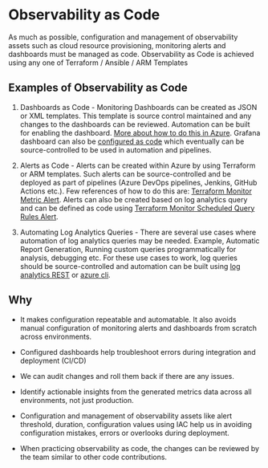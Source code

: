 # Observability as Code

As much as possible, configuration and management of observability assets such as cloud resource provisioning, monitoring alerts and dashboards must be managed as code. Observability as Code is achieved using any one of Terraform / Ansible / ARM Templates

## Examples of Observability as Code

1. Dashboards as Code - Monitoring Dashboards can be created as JSON or XML templates. This template is source control maintained and any changes to the dashboards can be reviewed. Automation can be built for enabling the dashboard. [More about how to do this in Azure](https://learn.microsoft.com/en-us/azure/azure-portal/azure-portal-dashboards-create-programmatically). Grafana dashboard can also be [configured as code](https://grafana.com/blog/2020/02/26/how-to-configure-grafana-as-code/) which eventually can be source-controlled to be used in automation and pipelines.

2. Alerts as Code - Alerts can be created within Azure by using Terraform or ARM templates. Such alerts can be source-controlled and be deployed as part of pipelines (Azure DevOps pipelines, Jenkins, GitHub Actions etc.). Few references of how to do this are: [Terraform Monitor Metric Alert](https://registry.terraform.io/providers/hashicorp/azurerm/latest/docs/resources/monitor_metric_alert). Alerts can also be created based on log analytics query and can be defined as code using [Terraform Monitor Scheduled Query Rules Alert](https://registry.terraform.io/providers/hashicorp/azurerm/latest/docs/resources/monitor_scheduled_query_rules_alert#example-usage).

3. Automating Log Analytics Queries - There are several use cases where automation of log analytics queries may be needed. Example, Automatic Report Generation, Running custom queries programmatically for analysis, debugging etc. For these use cases to work, log queries should be source-controlled and automation can be built using [log analytics REST](https://learn.microsoft.com/en-us/rest/api/loganalytics/) or [azure cli](https://learn.microsoft.com/en-us/cli/azure/ext/log-analytics/monitor/log-analytics?view=azure-cli-latest).

## Why

- It makes configuration repeatable and automatable. It also avoids manual configuration of monitoring alerts and dashboards from scratch across environments.

- Configured dashboards help troubleshoot errors during integration and deployment (CI/CD)

- We can audit changes and roll them back if there are any issues.

- Identify actionable insights from the generated metrics data across all environments, not just production.

- Configuration and management of observability assets like alert threshold, duration, configuration
values using IAC help us in avoiding configuration mistakes, errors or overlooks during deployment.

- When practicing observability as code, the changes can be reviewed by the team similar to other code
contributions.
